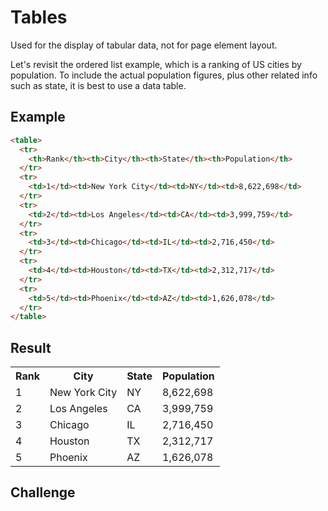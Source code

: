 # Tables
Used for the display of tabular data, not for page element layout.

Let's revisit the ordered list example, which is a ranking of US cities by population. To include the actual population figures, plus other related info such as state, it is best to use a data table.

## Example
```html
<table>
  <tr>
    <th>Rank</th><th>City</th><th>State</th><th>Population</th>
  </tr>
  <tr>
    <td>1</td><td>New York City</td><td>NY</td><td>8,622,698</td>
  </tr>
  <tr>
    <td>2</td><td>Los Angeles</td><td>CA</td><td>3,999,759</td>
  </tr>
  <tr>
    <td>3</td><td>Chicago</td><td>IL</td><td>2,716,450</td>
  </tr>
  <tr>
    <td>4</td><td>Houston</td><td>TX</td><td>2,312,717</td>
  </tr>
  <tr>
    <td>5</td><td>Phoenix</td><td>AZ</td><td>1,626,078</td>
  </tr>
</table>
```

## Result

<table>
  <tr>
    <th>Rank</th><th>City</th><th>State</th><th>Population</th>
  </tr>
  <tr>
    <td>1</td><td>New York City</td><td>NY</td><td>8,622,698</td>
  </tr>
  <tr>
    <td>2</td><td>Los Angeles</td><td>CA</td><td>3,999,759</td>
  </tr>
  <tr>
    <td>3</td><td>Chicago</td><td>IL</td><td>2,716,450</td>
  </tr>
  <tr>
    <td>4</td><td>Houston</td><td>TX</td><td>2,312,717</td>
  </tr>
  <tr>
    <td>5</td><td>Phoenix</td><td>AZ</td><td>1,626,078</td>
  </tr>
</table>

## Challenge
